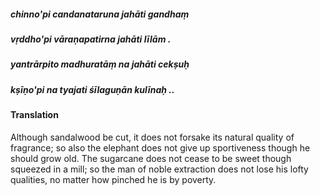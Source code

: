 ##### chinno'pi candanataruna jahāti gandhaṃ
##### vṛddho'pi vāraṇapatirna jahāti līlām .
##### yantrārpito madhuratāṃ na jahāti cekṣuḥ
##### kṣīṇo'pi na tyajati śīlaguṇān kulīnaḥ ..

#### Translation

Although sandalwood be cut, it does not forsake its natural quality of fragrance; so also the elephant does not give up sportiveness though he should grow old. The sugarcane does not cease to be sweet though squeezed in a mill; so the man of noble extraction does not lose his lofty qualities, no matter how pinched he is by poverty.